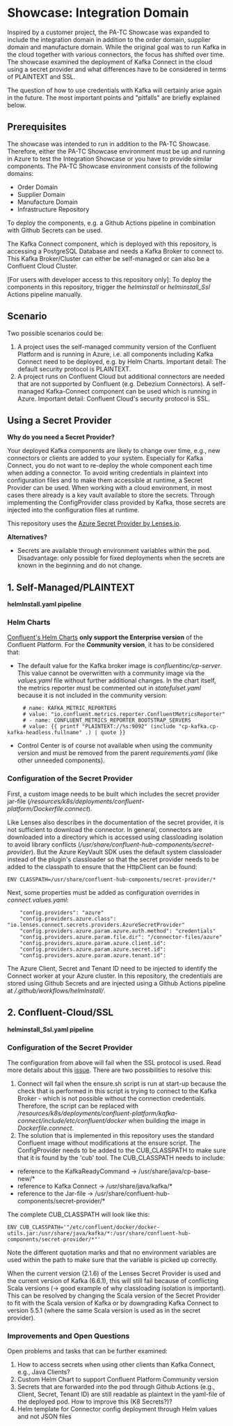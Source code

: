 # Showcase: Integration Domain

Inspired by a customer project, the PA-TC Showcase was expanded to include the integration domain in addition to the order domain, supplier domain and manufacture domain.
While the original goal was to run Kafka in the cloud together with various connectors, the focus has shifted over time. The showcase examined the deployment of Kafka Connect in the cloud using a secret provider and what differences have to be considered in terms of PLAINTEXT and SSL.

The question of how to use credentials with Kafka will certainly arise again in the future. The most important points and "pitfalls" are briefly explained below.

## Prerequisites
The showcase was intended to run in addition to the PA-TC Showcase. Therefore, either the PA-TC Showcase environment must be up and running in Azure to test the Integration Showcase or you have to provide similar components.
The PA-TC Showcase environment consists of the following domains:
- Order Domain
- Supplier Domain
- Manufacture Domain
- Infrastructure Repository

To deploy the components, e.g. a Github Actions pipeline in combination with Github Secrets can be used.

The Kafka Connect component, which is deployed with this repository, is accessing a PostgreSQL Database and needs a Kafka Broker to connect to. This Kafka Broker/Cluster can either be self-managed or can also be a Confluent Cloud Cluster.

[For users with developer access to this repository only]: To deploy the components in this repository, trigger the *helminstall* or *helminstall_Ssl* Actions pipeline manually.

## Scenario
Two possible scenarios could be:
1. A project uses the self-managed community version of the Confluent Platform and is running in Azure, i.e. all components including Kafka Connect need to be deployed, e.g. by Helm Charts. Important detail: The default security protocol is PLAINTEXT.
2. A project runs on Confluent Cloud but additional connectors are needed that are not supported by Confluent (e.g. Debezium Connectors). A self-managed Kafka-Connect component can be used which is running in Azure. Important detail: Confluent Cloud's security protocol is SSL.


## Using a Secret Provider

**Why do you need a Secret Provider?**

Your deployed Kafka components are likely to change over time,
e.g., new connectors or clients are added to your system. Especially for Kafka Connect, you do not want to re-deploy the whole component each time
when adding a connector. To avoid writing credentials in plaintext into configuration files and to make them 
accessible at runtime, a Secret Provider can be used.
When working with a cloud environment, in most cases there already is a key vault available to store the secrets. 
Through implementing the ConfigProvider class provided by Kafka, those secrets are injected into the configuration files at
runtime.
 
This repository uses the [Azure Secret Provider by Lenses.io](https://docs.lenses.io/4.2/integrations/connectors/secret-providers/azure/).
 
**Alternatives?**
- Secrets are available through environment variables within the pod.  
Disadvantage: only possible for fixed deployments when the secrets are known in the beginning and do not change. 

## 1. Self-Managed/PLAINTEXT
**helmInstall.yaml pipeline**
### Helm Charts

[Confluent's Helm Charts](https://github.com/confluentinc/cp-helm-charts) **only support the Enterprise version** of the Confluent Platform. For the **Community version**, it has to be considered that: 

- The default value for the Kafka broker image is *confluentinc/cp-server*. This value cannot be overwritten with a community image via the *values.yaml* file without further additional changes. 
In the chart itself, the metrics reporter must be commented out in *statefulset.yaml* because it is not included in the community version:

```
     # name: KAFKA_METRIC_REPORTERS
     # value: "io.confluent.metrics.reporter.ConfluentMetricsReporter"
     # - name: CONFLUENT_METRICS_REPORTER_BOOTSTRAP_SERVERS
     # value: {{ printf "PLAINTEXT://%s:9092" (include "cp-kafka.cp-kafka-headless.fullname" .) | quote }}
```

- Control Center is of course not available when using the community version and must be removed from the parent *requirements.yaml* (like other unneeded components).

### Configuration of the Secret Provider

First, a custom image needs to be built which includes the secret provider jar-file (*/resources/k8s/deployments/confluent-platform/Dockerfile.connect*).

Like Lenses also describes in the documentation of the secret provider, it is not sufficient to download the connector. In general, connectors are downloaded into a directory which is accessed using classloading isolation to avoid library conflicts (*/usr/share/confluent-hub-components/secret-provider*). 
But the Azure KeyVault SDK uses the default system classloader instead of the plugin's classloader so that the secret provider needs to be added to the classpath to ensure that the HttpClient can be found:
```
ENV CLASSPATH=/usr/share/confluent-hub-components/secret-provider/*
```

Next, some properties must be added as configuration overrides in *connect.values.yaml*:
```
    "config.providers": "azure"
    "config.providers.azure.class": "io.lenses.connect.secrets.providers.AzureSecretProvider"
    "config.providers.azure.param.azure.auth.method": "credentials"
    "config.providers.azure.param.file.dir": "/connector-files/azure"
    "config.providers.azure.param.azure.client.id":
    "config.providers.azure.param.azure.secret.id":
    "config.providers.azure.param.azure.tenant.id":
```
The Azure Client, Secret and Tenant ID need to be injected to identify the Connect worker at your Azure cluster. 
In this repository, the credentials are stored using Github Secrets and are injected using a Github Actions pipeline at */.github/workflows/helmInstall/*.

## 2. Confluent-Cloud/SSL
**helminstall_Ssl.yaml pipeline**
### Configuration of the Secret Provider
The configuration from above will fail when the SSL protocol is used. Read more details about this [issue](https://github.com/confluentinc/cp-docker-images/issues/828#issuecomment-588027887). There are two possibilities to resolve this:

1. Connect will fail when the ensure.sh script is run at start-up because the check that is performed in this script is trying to connect to the Kafka Broker - which is not possible without the connection credentials. Therefore, the script can be replaced with */resources/k8s/deployments/confluent-platform/kafka-connect/include/etc/confluent/docker* when building the image in *Dockerfile.connect*.
2. The solution that is implemented in this repository uses the standard Confluent image without modifications at the ensure script. The ConfigProvider needs to be added to the CUB_CLASSPATH to make sure that it is found by the 'cub' tool. The CUB_CLASSPATH needs to include:
  - reference to the KafkaReadyCommand -> /usr/share/java/cp-base-new/*
  - reference to Kafka Connect -> /usr/share/java/kafka/*
  - reference to the Jar-file -> /usr/share/confluent-hub-components/secret-provider/*

The complete CUB_CLASSPATH will look like this:
```
ENV CUB_CLASSPATH='"/etc/confluent/docker/docker-utils.jar:/usr/share/java/kafka/*:/usr/share/confluent-hub-components/secret-provider/*"'
```
Note the different quotation marks and that no environment variables are used within the path to make sure that the variable is picked up correctly.

When the current version (2.1.6) of the Lenses Secret Provider is used and the current version of Kafka (6.6.1), this will still fail because of conflicting Scala versions (-> good example of why classloading isolation is important).
This can be resolved by changing the Scala version of the Secret Provider to fit with the Scala version of Kafka or by downgrading Kafka Connect to version 5.5.1 (where the same Scala version is used as in the secret provider).

### Improvements and Open Questions

Open problems and tasks that can be further examined:
1. How to access secrets when using other clients than Kafka Connect, e.g., Java Clients?
2. Custom Helm Chart to support Confluent Platform Community version
3. Secrets that are forwarded into the pod through Github Actions (e.g., Client, Secret, Tenant ID) are still readable as plaintext
in the yaml-file of the deployed pod. How to improve this (K8 Secrets?)? 
4. Helm template for Connector config deployment through Helm values and not JSON files

